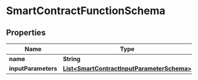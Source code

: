 

# SmartContractFunctionSchema


## Properties

Name | Type | Description | Notes
------------ | ------------- | ------------- | -------------
**name** | **String** |  |  [optional]
**inputParameters** | [**List&lt;SmartContractInputParameterSchema&gt;**](SmartContractInputParameterSchema.md) |  |  [optional]



